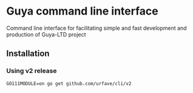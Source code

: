 # Guya command line interface

Command line interface for facilitating simple and fast development and production of Guya-LTD project 


## Installation

### Using v2 release

```console
GO111MODULE=on go get github.com/urfave/cli/v2
```
